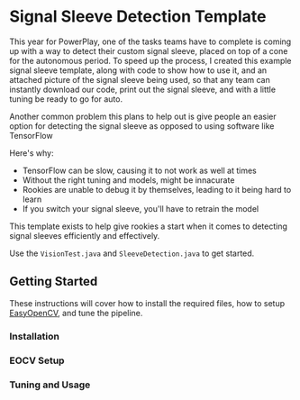 # Signal Sleeve Detection Template
This year for PowerPlay, one of the tasks teams have to complete is coming up with a way to detect their custom signal sleeve, placed on top of a cone for the autonomous period. To speed up the process, I created this example signal sleeve template, along with code to show how to use it, and an attached picture of the signal sleeve being used, so that any team can instantly download our code, print out the signal sleeve, and with a little tuning be ready to go for auto. 

Another common problem this plans to help out is give people an easier option for detecting the signal sleeve as opposed to using software like TensorFlow

Here's why:
* TensorFlow can be slow, causing it to not work as well at times
* Without the right tuning and models, might be innacurate
* Rookies are unable to debug it by themselves, leading to it being hard to learn
* If you switch your signal sleeve, you'll have to retrain the model

This template exists to help give rookies a start when it comes to detecting signal sleeves efficiently and effectively.

Use the `VisionTest.java` and `SleeveDetection.java` to get started.

## Getting Started
These instructions will cover how to install the required files, how to setup [EasyOpenCV](https://github.com/OpenFTC/EasyOpenCV), and tune the pipeline.

### Installation

### EOCV Setup

### Tuning and Usage
